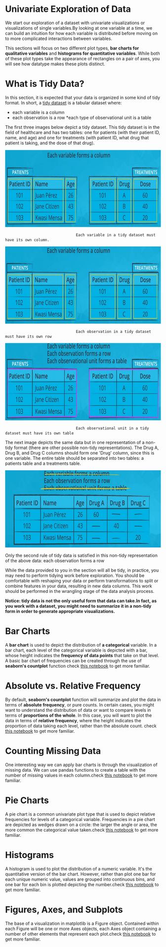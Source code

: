 
# Univariate Exploration of Data

We start our exploration of a dataset with univariate visualizations or visualizations of single variables.By looking at one variable at a time, we can build an intuition for how each variable is distributed before moving on to more complicated interactions between variables. 

This sections will focus on two different plot types, **bar charts for qualitative variables** and **histograms for quantitative variables**.  While both of these plot types take the appearance of rectangles on a pair of axes, you will see how datatype makes these plots distinct. 


# What is Tidy Data?

In this section, it is expected that your data is organized in some kind of tidy format. In short, a [tidy dataset](https://cran.r-project.org/web/packages/tidyr/vignettes/tidy-data.html) is a tabular dataset where:

   * each variable is a column
   * each observation is a row
   *each type of observational unit is a table

The first three images below depict a tidy dataset. This tidy dataset is in the field of healthcare and has two tables: one for patients (with their patient ID, name, and age) and one for treatments (with patient ID, what drug that patient is taking, and the dose of that drug).

 <p align="right">
  <img src="../img/22.PNG" alt="" width="600" height="250" >
 </p>
                              
                                    Each variable in a tidy dataset must have its own column.
 
 <p align="right">
  <img src="../img/23.PNG" alt="" width="600" height="250" >
 </p>
 
                                    Each observation in a tidy dataset must have its own row
 <p align="right">
  <img src="../img/24.PNG" alt="" width="600" height="250" >
 </p>
 
                                    Each observational unit in a tidy dataset must have its own table


The next image depicts the same data but in one representation of a non-tidy format (there are other possible non-tidy representations). The Drug A, Drug B, and Drug C columns should form one 'Drug' column, since this is one variable. The entire table should be separated into two tables: a patients table and a treatments table.

 <p align="right">
  <img src="../img/25.PNG" alt="" width="600" height="250" >
 </p>
 
Only the second rule of tidy data is satisfied in this non-tidy representation of the above data: each observation forms a row

While the data provided to you in the section will all be tidy, in practice, you may need to perform tidying work before exploration. You should be comfortable with reshaping your data or perform transformations to split or combine features in your data, resulting in new data columns. This work should be performed in the wrangling stage of the data analysis process.

**Notice: tidy data is not the only useful form that data can take.In fact, as you work with a dataset, you might need to summarize it in a non-tidy form in order to generate appropriate visualizations.**

# Bar Charts

A **bar chart** is used to depict the distribution of **a categorical** variable. In a bar chart, each level of the categorical variable is depicted with a bar, whose height indicates the **frequency of data points** that take on that level. A basic bar chart of frequencies can be created through the use of **seaborn's countplot** function check [this notebook](https://github.com/A2Amir/Data-Visualization-in-Data-Science-Process/blob/master/Code/Bar%20Charts.ipynb) to get more familiar.

# Absolute vs. Relative Frequency

By default, **seaborn's countplot** function will summarize and plot the data in terms of **absolute frequency**, or pure counts. In certain cases, you might want to understand the distribution of data or want to compare levels in terms of **proportions of the whole**. In this case, you will want to plot the data in terms of **relative frequency**, where the height indicates the proportion of data taking each level, rather than the absolute count. check [this notebook](https://github.com/A2Amir/Data-Visualization-in-Data-Science-Process/blob/master/Code/Absolute%20vs.%20Relative%20Frequency.ipynb) to get more familiar.

# Counting Missing Data

One interesting way we can apply bar charts is through the visualization of missing data. We can use pandas functions to create a table with the number of missing values in each column.check [this notebook](https://github.com/A2Amir/Data-Visualization-in-Data-Science-Process/blob/master/Code/Counting%20Missing%20Data.ipynb) to get more familiar.


# Pie Charts

A pie chart is a common univariate plot type that is used to depict relative frequencies for levels of a categorical variable. Frequencies in a pie chart are depicted as wedges drawn on a circle: the larger the angle or area, the more common the categorical value taken.check [this notebook](https://github.com/A2Amir/Data-Visualization-in-Data-Science-Process/blob/master/Code/Pie%20Charts.ipynb) to get more familiar.

# Histograms

A histogram is used to plot the distribution of a numeric variable. It's the quantitative version of the bar chart. However, rather than plot one bar for each unique numeric value, values are grouped into continuous bins, and one bar for each bin is plotted depicting the number.check [this notebook](https://github.com/A2Amir/Data-Visualization-in-Data-Science-Process/blob/master/Code/Histograms.ipynb) to get more familiar.

# Figures, Axes, and Subplots

The base of a visualization in matplotlib is a Figure object. Contained within each Figure will be one or more Axes objects, each Axes object containing a number of other elements that represent each plot.check [this notebook]() to get more familiar.
